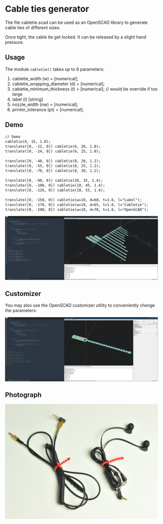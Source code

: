 # Cable ties generator

The file cabletie.scad can be used as an OpenSCAD library to generate cable ties of different sizes.

Once tight, the cable tie get locked. It can be released by a slight hand pressure.

## Usage

The module `cabletie()` takes up to 6 parameters:

1. cabletie_width (w) = [numerical];
2. cabletie_wrapping_diameter (d) = [numerical];
3. cabletie_minimum_thickness (t) = [numerical]; // would be override if too large
4. label (l) [string]
5. nozzle_width (nw) = [numerical];
6. printer_tolerance (pt) = [numerical];

## Demo

```scad
// Demo
cabletie(6, 15, 1.0);
translate([0, -12, 0]) cabletie(6, 20, 1.0);
translate([0, -24, 0]) cabletie(6, 25, 1.0);

translate([0, -40, 0]) cabletie(8, 20, 1.2);
translate([0, -55, 0]) cabletie(8, 25, 1.2);
translate([0, -70, 0]) cabletie(8, 30, 1.2);

translate([0, -90, 0]) cabletie(10, 35, 1.4);
translate([0, -108, 0]) cabletie(10, 45, 1.4);
translate([0, -126, 0]) cabletie(10, 55, 1.4);

translate([0, -150, 0]) cabletie(w=10, d=60, t=1.6, l="Label");
translate([0, -170, 0]) cabletie(w=10, d=65, t=1.6, l="Cabletie");
translate([0, -190, 0]) cabletie(w=10, d=70, t=1.6, l="OpenSCAD");
```

![Cable ties generator demo](images/cabletie_demo.png)

## Customizer

You may also use the OpenSCAD customizer utility to conveniently chenge the parameters:

![Cable tie customizer](images/cabletie_customizer.png)

## Photograph

![Cable ties image](images/cabletie_photo.jpg)
